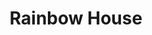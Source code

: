 ---
pid: fs300
title: Rainbow House
location_transcription: Cira green
coordinates: "[-75.1833298, 39.9526631]"
zipcode: '19131'
gen_neighborhood: West Philadelphia
neighborhood: Wynnefield
outside_phl: 
age: '16'
age_range: 13-19
instagram: 
image_file_name: fs_300.jpg
proposal_transcription: it would be like a green House with cristals on the side of
  the building & the roof so when light shines through it it could make rainbows cascade
  through the glass green house (Rainbow festival)
topic: Unknown
topic_summary: '0'
type: Sculpture Statue
keywords_other: 
credit: Percia
image_labels: 
twitter: perciacatt
facebook: 
permalink: "/monuments/fs300/"
layout: item-page
---